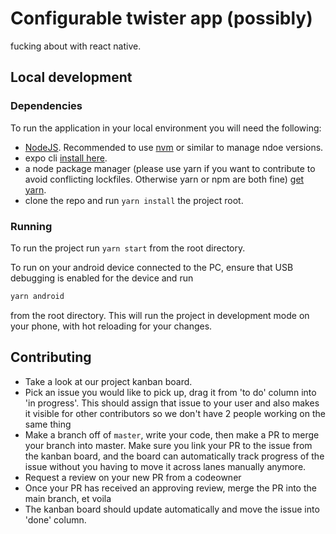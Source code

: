 # Configurable twister app (possibly)

fucking about with react native.

## Local development

### Dependencies

To run the application in your local environment you will need the following:

-   [NodeJS](https://nodejs.org/en/download/package-manager/). Recommended to use [nvm](https://github.com/nvm-sh/nvm#installing-and-updating) or similar to manage ndoe versions.
-   expo cli [install here](https://docs.expo.io/workflow/expo-cli/).
-   a node package manager (please use yarn if you want to contribute to avoid conflicting lockfiles. Otherwise yarn or npm are both fine) [get yarn](https://classic.yarnpkg.com/en/docs/install).
-   clone the repo and run `yarn install` the project root.

### Running

To run the project run `yarn start` from the root directory.

To run on your android device connected to the PC, ensure that USB debugging is enabled for the device and run

```bash
yarn android
```

from the root directory. This will run the project in development mode on your phone, with hot reloading for your changes.

## Contributing

-   Take a look at our project kanban board.
-   Pick an issue you would like to pick up, drag it from 'to do' column into 'in progress'. This should assign that issue to your user and also makes it visible for other contributors so we don't have 2 people working on the same thing
-   Make a branch off of `master`, write your code, then make a PR to merge your branch into master. Make sure you link your PR to the issue from the kanban board, and the board can automatically track progress of the issue without you having to move it across lanes manually anymore.
-   Request a review on your new PR from a codeowner
-   Once your PR has received an approving review, merge the PR into the main branch, et voila
-   The kanban board should update automatically and move the issue into 'done' column.
